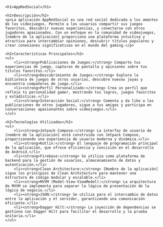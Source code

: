<!DOCTYPE html>
<html lang="es">
<head>
    <meta charset="UTF-8">
    <meta name="viewport" content="width=device-width, initial-scale=1.0">
    <title>Nombre de la Aplicación</title>
</head>
<body>

    <h1>AppRedSocial</h1>

    <h2>Descripción</h2>
    <p>La aplicación AppRedSocial es una red social dedicada a los amantes de los videojuegos. Permite a los usuarios compartir sus juegos favoritos, descubrir nuevas experiencias, y conectarse con otros jugadores apasionados. Con un enfoque en la comunidad de videojuegos, [nombre de la aplicación] proporciona una plataforma intuitiva y atractiva para intercambiar opiniones, descubrir títulos populares y crear conexiones significativas en el mundo del gaming.</p>

    <h2>Características Principales</h2>
    <ul>
        <li><strong>Publicaciones de Juegos:</strong> Comparte tus experiencias de juego, capturas de pantalla y opiniones sobre tus títulos favoritos.</li>
        <li><strong>Descubrimiento de Juegos:</strong> Explora la biblioteca de juegos de otros usuarios, descubre nuevas joyas y encuentra compañeros de juego.</li>
        <li><strong>Perfil Personalizado:</strong> Crea un perfil que refleje tu personalidad gamer, mostrando tus logros, juegos favoritos y estadísticas.</li>
        <li><strong>Interacción Social:</strong> Comenta y da like a las publicaciones de otros jugadores, sigue a tus amigos y participa en conversaciones apasionantes sobre videojuegos.</li>
    </ul>

    <h2>Tecnologías Utilizadas</h2>
    <ul>
        <li><strong>Jetpack Compose:</strong> La interfaz de usuario de [nombre de la aplicación] está construida con Jetpack Compose, proporcionando una experiencia de usuario moderna y dinámica.</li>
        <li><strong>Kotlin:</strong> El lenguaje de programación principal de la aplicación, que ofrece eficiencia y concisión en el desarrollo de Android.</li>
        <li><strong>Firebase:</strong> Se utiliza como plataforma de backend para la gestión de usuarios, almacenamiento de datos y autenticación.</li>
        <li><strong>Clean Architecture:</strong> [Nombre de la aplicación] sigue los principios de Clean Architecture para mantener una estructura de código modular y escalable.</li>
        <li><strong>MVVM (Model-View-ViewModel):</strong> La arquitectura de MVVM se implementa para separar la lógica de presentación de la lógica de negocio.</li>
        <li><strong>JSON:</strong> Se utiliza para el intercambio de datos entre la aplicación y el servidor, garantizando una comunicación eficiente.</li>
        <li><strong>Dagger Hilt:</strong> La inyección de dependencias se gestiona con Dagger Hilt para facilitar el desarrollo y la prueba unitaria.</li>
    </ul>

</body>
</html>
